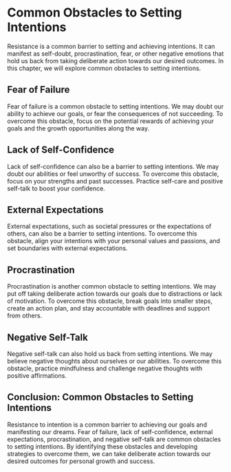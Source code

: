 Common Obstacles to Setting Intentions
=====================================================================================

Resistance is a common barrier to setting and achieving intentions. It can manifest as self-doubt, procrastination, fear, or other negative emotions that hold us back from taking deliberate action towards our desired outcomes. In this chapter, we will explore common obstacles to setting intentions.

Fear of Failure
---------------

Fear of failure is a common obstacle to setting intentions. We may doubt our ability to achieve our goals, or fear the consequences of not succeeding. To overcome this obstacle, focus on the potential rewards of achieving your goals and the growth opportunities along the way.

Lack of Self-Confidence
-----------------------

Lack of self-confidence can also be a barrier to setting intentions. We may doubt our abilities or feel unworthy of success. To overcome this obstacle, focus on your strengths and past successes. Practice self-care and positive self-talk to boost your confidence.

External Expectations
---------------------

External expectations, such as societal pressures or the expectations of others, can also be a barrier to setting intentions. To overcome this obstacle, align your intentions with your personal values and passions, and set boundaries with external expectations.

Procrastination
---------------

Procrastination is another common obstacle to setting intentions. We may put off taking deliberate action towards our goals due to distractions or lack of motivation. To overcome this obstacle, break goals into smaller steps, create an action plan, and stay accountable with deadlines and support from others.

Negative Self-Talk
------------------

Negative self-talk can also hold us back from setting intentions. We may believe negative thoughts about ourselves or our abilities. To overcome this obstacle, practice mindfulness and challenge negative thoughts with positive affirmations.

Conclusion: Common Obstacles to Setting Intentions
--------------------------------------------------

Resistance to intention is a common barrier to achieving our goals and manifesting our dreams. Fear of failure, lack of self-confidence, external expectations, procrastination, and negative self-talk are common obstacles to setting intentions. By identifying these obstacles and developing strategies to overcome them, we can take deliberate action towards our desired outcomes for personal growth and success.


